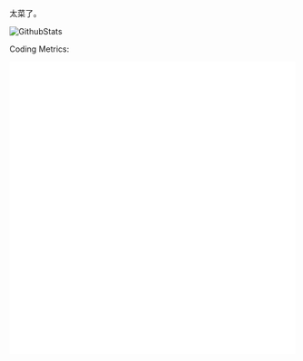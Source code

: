 太菜了。

<!---
Sakkana/Sakkana is a ✨ special ✨ repository because its `README.md` (this file) appears on your GitHub profile.
You can click the Preview link to take a look at your changes.
- 👋 Hi, I’m @Sakkana
- 👀 I’m interested in sleeping
- 🌱 I’m currently learning sleeping
- 💞️ I’m looking to collaborate on how to fall in sleep better
- 📫 Don't reach me whicling sleeping 
--->


![GithubStats](https://github-readme-stats.vercel.app/api?username=Sakkana&show_icons=true&theme=white&count_private=true)

Coding Metrics:  

![Metrics](./github-metrics.svg)
